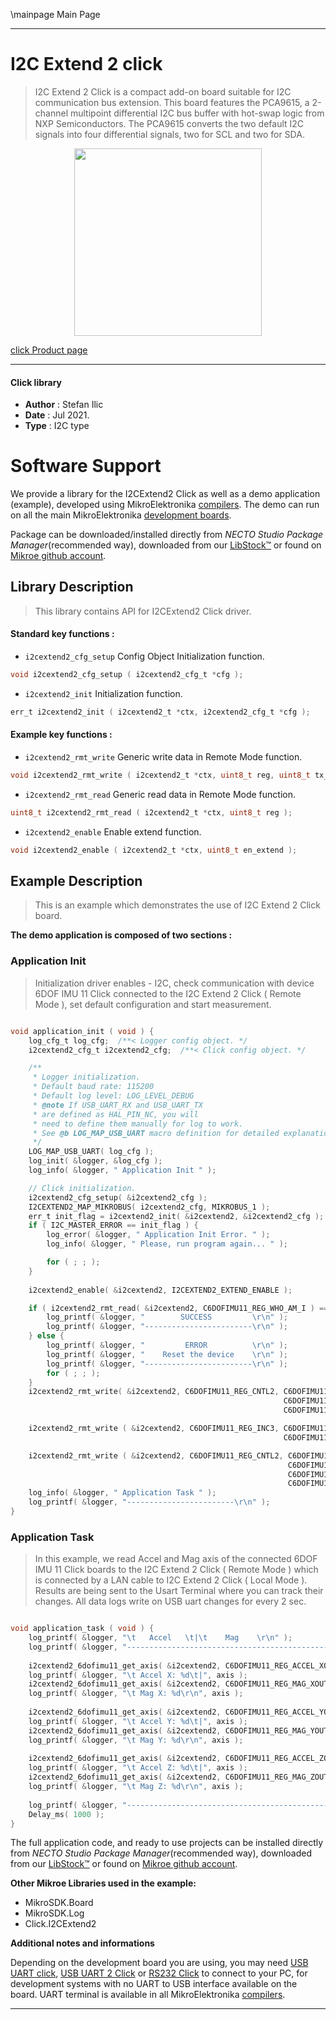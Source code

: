 \mainpage Main Page

---
# I2C Extend 2 click

> I2C Extend 2 Click is a compact add-on board suitable for I2C communication bus extension. This board features the PCA9615, a 2-channel multipoint differential I2C bus buffer with hot-swap logic from NXP Semiconductors. The PCA9615 converts the two default I2C signals into four differential signals, two for SCL and two for SDA.

<p align="center">
  <img src="https://download.mikroe.com/images/click_for_ide/i2cextend2_click.png" height=300px>
</p>

[click Product page](https://www.mikroe.com/i2c-extend-2-click)

---


#### Click library

- **Author**        : Stefan Ilic
- **Date**          : Jul 2021.
- **Type**          : I2C type


# Software Support

We provide a library for the I2CExtend2 Click
as well as a demo application (example), developed using MikroElektronika
[compilers](https://www.mikroe.com/necto-studio).
The demo can run on all the main MikroElektronika [development boards](https://www.mikroe.com/development-boards).

Package can be downloaded/installed directly from *NECTO Studio Package Manager*(recommended way), downloaded from our [LibStock&trade;](https://libstock.mikroe.com) or found on [Mikroe github account](https://github.com/MikroElektronika/mikrosdk_click_v2/tree/master/clicks).

## Library Description

> This library contains API for I2CExtend2 Click driver.

#### Standard key functions :

- `i2cextend2_cfg_setup` Config Object Initialization function.
```c
void i2cextend2_cfg_setup ( i2cextend2_cfg_t *cfg );
```

- `i2cextend2_init` Initialization function.
```c
err_t i2cextend2_init ( i2cextend2_t *ctx, i2cextend2_cfg_t *cfg );
```

#### Example key functions :

- `i2cextend2_rmt_write` Generic write data in Remote Mode function.
```c
void i2cextend2_rmt_write ( i2cextend2_t *ctx, uint8_t reg, uint8_t tx_data );
```

- `i2cextend2_rmt_read` Generic read data in Remote Mode function.
```c
uint8_t i2cextend2_rmt_read ( i2cextend2_t *ctx, uint8_t reg );
```

- `i2cextend2_enable` Enable extend function.
```c
void i2cextend2_enable ( i2cextend2_t *ctx, uint8_t en_extend );
```

## Example Description

> This is an example which demonstrates the use of I2C Extend 2 Click board.

**The demo application is composed of two sections :**

### Application Init

> Initialization driver enables - I2C,  check communication with device 6DOF IMU 11 Click  connected to the I2C Extend 2 Click ( Remote Mode ), set default configuration and start measurement.

```c

void application_init ( void ) {
    log_cfg_t log_cfg;  /**< Logger config object. */
    i2cextend2_cfg_t i2cextend2_cfg;  /**< Click config object. */

    /** 
     * Logger initialization.
     * Default baud rate: 115200
     * Default log level: LOG_LEVEL_DEBUG
     * @note If USB_UART_RX and USB_UART_TX 
     * are defined as HAL_PIN_NC, you will 
     * need to define them manually for log to work. 
     * See @b LOG_MAP_USB_UART macro definition for detailed explanation.
     */
    LOG_MAP_USB_UART( log_cfg );
    log_init( &logger, &log_cfg );
    log_info( &logger, " Application Init " );

    // Click initialization.
    i2cextend2_cfg_setup( &i2cextend2_cfg );
    I2CEXTEND2_MAP_MIKROBUS( i2cextend2_cfg, MIKROBUS_1 );
    err_t init_flag = i2cextend2_init( &i2cextend2, &i2cextend2_cfg );
    if ( I2C_MASTER_ERROR == init_flag ) {
        log_error( &logger, " Application Init Error. " );
        log_info( &logger, " Please, run program again... " );

        for ( ; ; );
    }
    
    i2cextend2_enable( &i2cextend2, I2CEXTEND2_EXTEND_ENABLE );

    if ( i2cextend2_rmt_read( &i2cextend2, C6DOFIMU11_REG_WHO_AM_I ) == C6DOFIMU11_WHO_AM_I_WIA_ID ) {
        log_printf( &logger, "        SUCCESS         \r\n" );
        log_printf( &logger, "------------------------\r\n" );
    } else {
        log_printf( &logger, "         ERROR          \r\n" );
        log_printf( &logger, "    Reset the device    \r\n" );
        log_printf( &logger, "------------------------\r\n" );
        for ( ; ; );
    }
    i2cextend2_rmt_write( &i2cextend2, C6DOFIMU11_REG_CNTL2, C6DOFIMU11_CNTL2_TEMP_EN_STANDBY_MODE |
                                                             C6DOFIMU11_CNTL2_MAG_EN_STANDBY_MODE |
                                                             C6DOFIMU11_CNTL2_ACCEL_EN_STANDBY_MODE );

    i2cextend2_rmt_write ( &i2cextend2, C6DOFIMU11_REG_INC3, C6DOFIMU11_INC3_IEL2_FIFO_TRIG | 
                                                             C6DOFIMU11_INC3_IEL1_FIFO_TRIG );

    i2cextend2_rmt_write ( &i2cextend2, C6DOFIMU11_REG_CNTL2, C6DOFIMU11_CNTL2_GSEL_8G | 
                                                              C6DOFIMU11_CNTL2_RES_MAX2 | 
                                                              C6DOFIMU11_CNTL2_MAG_EN_OPERATING_MODE | 
                                                              C6DOFIMU11_CNTL2_ACCEL_EN_OPERATING_MODE );
    log_info( &logger, " Application Task " );
    log_printf( &logger, "------------------------\r\n" );
}

```

### Application Task

> In this example, we read Accel and Mag axis of the connected  6DOF IMU 11 Click boards to the I2C Extend 2 Click ( Remote Mode ) which is connected by a LAN cable to I2C Extend 2 Click ( Local Mode ). Results are being sent to the Usart Terminal where you can track their changes. All data logs write on USB uart changes for every 2 sec.

```c

void application_task ( void ) {
    log_printf( &logger, "\t   Accel   \t|\t    Mag    \r\n" );
    log_printf( &logger, "------------------------------------------------\r\n" );
    
    i2cextend2_6dofimu11_get_axis( &i2cextend2, C6DOFIMU11_REG_ACCEL_XOUT_L );
    log_printf( &logger, "\t Accel X: %d\t|", axis );
    i2cextend2_6dofimu11_get_axis( &i2cextend2, C6DOFIMU11_REG_MAG_XOUT_L );
    log_printf( &logger, "\t Mag X: %d\r\n", axis );
    
    i2cextend2_6dofimu11_get_axis( &i2cextend2, C6DOFIMU11_REG_ACCEL_YOUT_L );
    log_printf( &logger, "\t Accel Y: %d\t|", axis );
    i2cextend2_6dofimu11_get_axis( &i2cextend2, C6DOFIMU11_REG_MAG_YOUT_L );
    log_printf( &logger, "\t Mag Y: %d\r\n", axis );
    
    i2cextend2_6dofimu11_get_axis( &i2cextend2, C6DOFIMU11_REG_ACCEL_ZOUT_L );
    log_printf( &logger, "\t Accel Z: %d\t|", axis );
    i2cextend2_6dofimu11_get_axis( &i2cextend2, C6DOFIMU11_REG_MAG_ZOUT_L );
    log_printf( &logger, "\t Mag Z: %d\r\n", axis );
    
    log_printf( &logger, "------------------------------------------------\r\n" );
    Delay_ms( 1000 );
}

```


The full application code, and ready to use projects can be installed directly from *NECTO Studio Package Manager*(recommended way), downloaded from our [LibStock&trade;](https://libstock.mikroe.com) or found on [Mikroe github account](https://github.com/MikroElektronika/mikrosdk_click_v2/tree/master/clicks).

**Other Mikroe Libraries used in the example:**

- MikroSDK.Board
- MikroSDK.Log
- Click.I2CExtend2

**Additional notes and informations**

Depending on the development board you are using, you may need
[USB UART click](https://www.mikroe.com/usb-uart-click),
[USB UART 2 Click](https://www.mikroe.com/usb-uart-2-click) or
[RS232 Click](https://www.mikroe.com/rs232-click) to connect to your PC, for
development systems with no UART to USB interface available on the board. UART
terminal is available in all MikroElektronika
[compilers](https://shop.mikroe.com/compilers).

---
